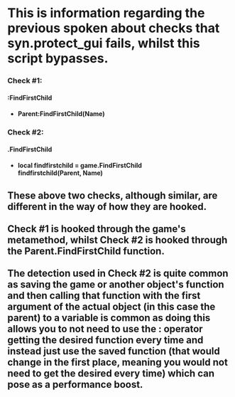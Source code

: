 # This is information regarding the previous spoken about checks that syn.protect_gui fails, whilst this script bypasses.

### Check \#1:
#### :FindFirstChild
- #### Parent:FindFirstChild(Name)

### Check \#2:
#### .FindFirstChild
- #### local findfirstchild = game.FindFirstChild <br>findfirstchild(Parent, Name)

## These above two checks, although similar, are different in the way of how they are hooked. <br></br>Check \#1 is hooked through the game's metamethod, whilst Check \#2 is hooked through the Parent.FindFirstChild function. <br></br> The detection used in Check \#2 is quite common as saving the game or another object's function and then calling that function with the first argument of the actual object (in this case the parent) to a variable is common as doing this allows you to not need to use the : operator getting the desired function every time and instead just use the saved function (that would change in the first place, meaning you would not need to get the desired every time) which can pose as a performance boost.
